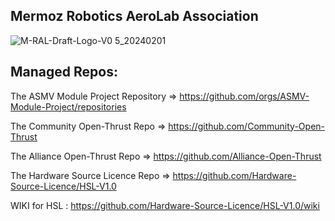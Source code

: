 ## Mermoz Robotics AeroLab Association 
![M-RAL-Draft-Logo-V0 5_20240201](https://github.com/M-RAL/.github/assets/24481026/b4a6f292-d40a-4cdc-97a8-677ca396e608)

## Managed Repos:

The ASMV Module Project Repository => https://github.com/orgs/ASMV-Module-Project/repositories

The Community Open-Thrust Repo => https://github.com/Community-Open-Thrust

The Alliance Open-Thrust Repo => https://github.com/Alliance-Open-Thrust

The Hardware Source Licence Repo => https://github.com/Hardware-Source-Licence/HSL-V1.0 

WIKI for HSL : https://github.com/Hardware-Source-Licence/HSL-V1.0/wiki


